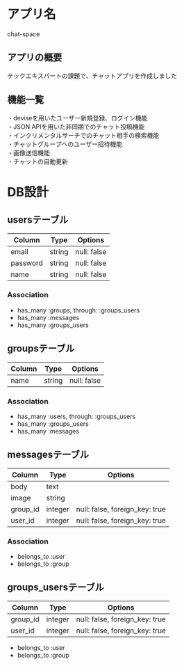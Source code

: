 # アプリ名
chat-space

## アプリの概要
テックエキスパートの課題で、チャットアプリを作成しました

## 機能一覧
・deviseを用いたユーザー新規登録、ログイン機能<br>
・JSON APIを用いた非同期でのチャット投稿機能<br>
・インクリメンタルサーチでのチャット相手の検索機能<br>
・チャットグループへのユーザー招待機能<br>
・画像送信機能<br>
・チャットの自動更新<br>


# DB設計
## usersテーブル
|Column|Type|Options|
|------|----|-------|
|email|string|null: false|
|password|string|null: false|
|name|string|null: false|
### Association
- has_many :groups, through: :groups_users
- has_many :messages
- has_many :groups_users

## groupsテーブル
|Column|Type|Options|
|------|----|-------|
|name|string|null: false|
### Association
- has_many :users, through: :groups_users
- has_many :groups_users
- has_many :messages

## messagesテーブル
|Column|Type|Options|
|------|----|-------|
|body|text||
|image|string||
|group_id|integer|null: false, foreign_key: true|
|user_id|integer|null: false, foreign_key: true|
### Association
- belongs_to :user
- belongs_to :group

## groups_usersテーブル
|Column|Type|Options|
|------|----|-------|
|group_id|integer|null: false, foreign_key: true|
|user_id|integer|null: false, foreign_key: true|
- belongs_to :user
- belongs_to :group